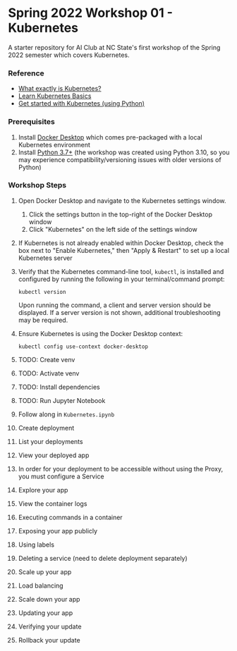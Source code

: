 # Spring 2022 Workshop 01 - Kubernetes

A starter repository for AI Club at NC State's first workshop of the Spring 2022 semester which covers Kubernetes.

### Reference
- [What exactly is Kubernetes?](https://towardsdatascience.com/what-exactly-is-kubernetes-52c9f1c4990b)
- [Learn Kubernetes Basics](https://kubernetes.io/docs/tutorials/kubernetes-basics/)
- [Get started with Kubernetes (using Python)](https://kubernetes.io/blog/2019/07/23/get-started-with-kubernetes-using-python/)

### Prerequisites
1. Install [Docker Desktop](https://www.docker.com/get-started) which comes pre-packaged with a local Kubernetes environment
2. Install [Python 3.7+](https://www.python.org/downloads/) (the workshop was created using Python 3.10, so you may experience compatibility/versioning issues with older versions of Python)

### Workshop Steps
1. Open Docker Desktop and navigate to the Kubernetes settings window.
   1. Click the settings button in the top-right of the Docker Desktop window
   2. Click "Kubernetes" on the left side of the settings window
2. If Kubernetes is not already enabled within Docker Desktop, check the box next to "Enable Kubernetes," then "Apply & Restart" to set up a local Kubernetes server
3. Verify that the Kubernetes command-line tool, `kubectl`, is installed and configured by running the following in your terminal/command prompt:
    ```
    kubectl version
    ```
   Upon running the command, a client and server version should be displayed. If a server version is not shown, additional troubleshooting may be required.
4. Ensure Kubernetes is using the Docker Desktop context:
   ```
   kubectl config use-context docker-desktop
   ```
5. TODO: Create venv
6. TODO: Activate venv
7. TODO: Install dependencies
8. TODO: Run Jupyter Notebook
9. Follow along in `Kubernetes.ipynb`





9. Create deployment
10. List your deployments
11. View your deployed app
12. In order for your deployment to be accessible without using the Proxy, you must configure a Service
13. Explore your app
14. View the container logs
15. Executing commands in a container
16. Exposing your app publicly
17. Using labels
18. Deleting a service (need to delete deployment separately)
19. Scale up your app
20. Load balancing
21. Scale down your app
22. Updating your app
23. Verifying your update
24. Rollback your update